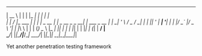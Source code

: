 
 _____ _               _     _____      _                  _           
|  __ \ |             | |   |_   _|    | |                | |          
| |  \/ |__   ___  ___| |_    | | _ __ | |_ _ __ _   _  __| | ___ _ __ 
| | __| '_ \ / _ \/ __| __|   | || '_ \| __| '__| | | |/ _` |/ _ \ '__|
| |_\ \ | | | (_) \__ \ |_   _| || | | | |_| |  | |_| | (_| |  __/ |   
 \____/_| |_|\___/|___/\__|  \___/_| |_|\__|_|   \__,_|\__,_|\___|_|   
                                                                       
                                                                       

Yet another penetration testing framework
